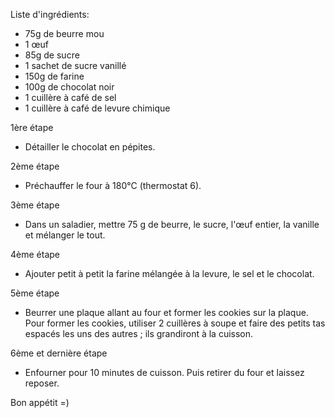 Liste d'ingrédients:

- 75g de beurre mou 
- 1 œuf 
- 85g de sucre 
- 1 sachet de sucre vanillé 
- 150g de farine 
- 100g de chocolat noir 
- 1 cuillère à café de sel 
- 1 cuillère à café de levure chimique 

1ère étape
- Détailler le chocolat en pépites.

2ème étape 
- Préchauffer le four à 180°C (thermostat 6). 

3ème étape
- Dans un saladier, mettre 75 g de beurre, le sucre, l'œuf entier, la vanille et mélanger le tout. 

4ème étape
- Ajouter petit à petit la farine mélangée à la levure, le sel et le chocolat. 

5ème étape
- Beurrer une plaque allant au four et former les cookies sur la plaque. Pour former les cookies, utiliser 2 cuillères à soupe et faire des petits tas espacés les uns des autres ; ils grandiront à la cuisson. 

6ème et dernière étape
- Enfourner pour 10 minutes de cuisson. 
Puis retirer du four et laissez reposer.

Bon appétit =)
